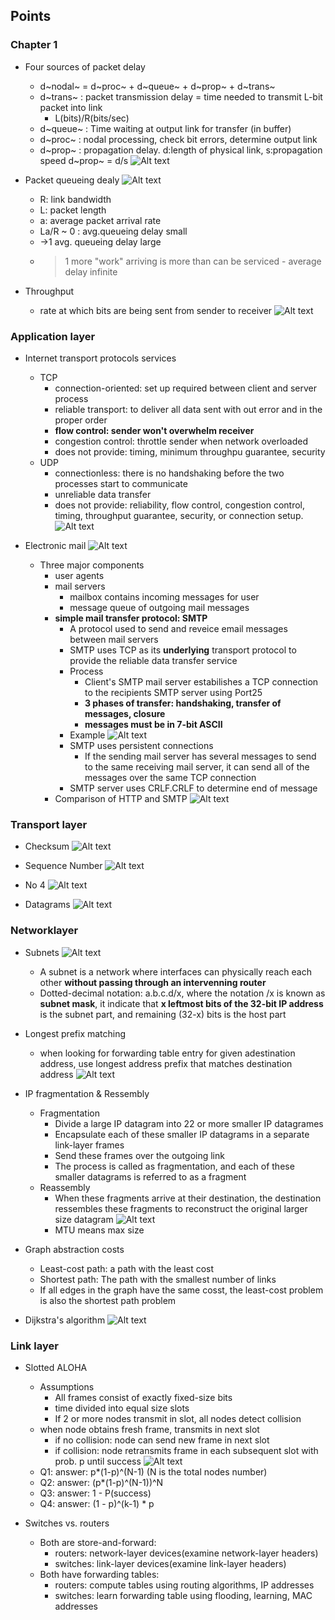 ## Points

### Chapter 1

- Four sources of packet delay
    - d~nodal~ = d~proc~ + d~queue~ + d~prop~ + d~trans~
    - d~trans~ : packet transmission delay = time needed to transmit L-bit packet into link
        - L(bits)/R(bits/sec)
    - d~queue~ : Time waiting at output link for transfer (in buffer)
    - d~proc~ : nodal processing, check bit errors, determine output link
    - d~prop~ : propagation delay. d:length of physical link, s:propagation speed
    d~prop~ = d/s
    ![Alt text](image.png)

- Packet queueing dealy
![Alt text](image-1.png)
    - R: link bandwidth
    - L: packet length
    - a: average packet arrival rate
    - La/R ~ 0 : avg.queueing delay small
    - ->1 avg. queueing delay large
    - >1 more "work" arriving is more than can be serviced - average delay infinite

- Throughput
    - rate at which bits are being sent from sender to receiver
    ![Alt text](image-2.png)

### Application layer
- Internet transport protocols services
    - TCP
        - connection-oriented: set up required between client and server process
        - reliable transport: to deliver all data sent with out error and in the proper order
        - **flow control: sender won't overwhelm receiver**
        - congestion control: throttle sender when network overloaded
        - does not provide: timing, minimum throughpu guarantee, security
    - UDP
        - connectionless: there is no handshaking before the two processes start to communicate
        - unreliable data transfer
        - does not provide: reliability, flow control, congestion control, timing, throughput guarantee, security, or connection setup.
        ![Alt text](image-3.png)

- Electronic mail
![Alt text](image-4.png)
    - Three major components
        - user agents
        - mail servers
            - mailbox contains incoming messages for user
            - message queue of outgoing mail messages
        - **simple mail transfer protocol: SMTP**
            - A protocol used to send and reveice email messages between mail servers
            - SMTP uses TCP as its **underlying** transport protocol to provide the reliable data transfer service
            - Process
                - Client's SMTP mail server estabilishes a TCP connection to the recipients SMTP server using Port25
                - **3 phases of transfer: handshaking, transfer of messages, closure**
                - **messages must be in 7-bit ASCII**
            - Example
            ![Alt text](image-5.png)
            - SMTP uses persistent connections
                - If the sending mail server has several messages to send to the same receiving mail server, it can send all of the messages over the same TCP connection
            - SMTP server uses CRLF.CRLF to determine end of message
        - Comparison of HTTP and SMTP
        ![Alt text](image-6.png)

### Transport layer

- Checksum
![Alt text](image-7.png)

- Sequence Number
![Alt text](image-8.png)
- No 4
![Alt text](image-9.png)
- Datagrams
![Alt text](image-10.png)

### Networklayer

- Subnets
![Alt text](image-11.png)
    - A subnet is a network where interfaces can physically reach each other **without passing through an intervenning router**
    - Dotted-decimal notation: a.b.c.d/x, where the notation /x is known as **subnet mask**, it indicate that **x leftmost bits of the 32-bit IP address** is the subnet part, and remaining (32-x) bits is the host part

- Longest prefix matching
    - when looking for forwarding table entry for given adestination address, use longest address prefix that matches destination address
    ![Alt text](image-12.png)

- IP fragmentation & Ressembly
    - Fragmentation
        - Divide a large IP datagram into 22 or more smaller IP datagrames
        - Encapsulate each of these smaller IP datagrams in a separate link-layer frames
        - Send these frames over the outgoing link
        - The process is called as fragmentation, and each of these smaller datagrams is referred to as a fragment
    - Reassembly
        - When these fragments arrive at their destination, the destination ressembles these fragments to reconstruct the original larger size datagram
        ![Alt text](image-13.png)
        - MTU means max size 

- Graph abstraction costs
    - Least-cost path: a path with the least cost
    - Shortest path: The path with the smallest number of links
    - If all edges in the graph have the same cosst, the least-cost problem is also the shortest path problem

- Dijkstra's algorithm
![Alt text](image-14.png)

### Link layer

- Slotted ALOHA
    - Assumptions
        - All frames consist of exactly fixed-size bits
        - time divided into equal size slots
        - If 2 or more nodes transmit in slot, all nodes detect collision
    - when node obtains fresh frame, transmits in next slot
        - if no collision: node can send new frame in next slot
        - if collision: node retransmits frame in each subsequent slot with prob. p until success
    ![Alt text](image-15.png)
    - Q1: answer: p*(1-p)^(N-1) (N is the total nodes number)
    - Q2: answer: (p*(1-p)^(N-1))^N
    - Q3: answer: 1 - P(success)
    - Q4: answer:  (1 - p)^(k-1) * p

- Switches vs. routers
    - Both are store-and-forward:
        - routers: network-layer devices(examine network-layer headers)
        - switches: link-layer devices(examine link-layer headers)
    - Both have forwarding tables:
        - routers: compute tables using routing algorithms, IP addresses
        - switches: learn forwarding table using flooding, learning, MAC addresses




